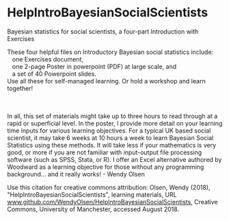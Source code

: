 # HelpIntroBayesianSocialScientists
Bayesian statistics for social scientists, a four-part Introduction with Exercises

These four helpful files on Introductory Bayesian social statistics include: <br />
  &nbsp;&nbsp; one Exercises document, <br />
  &nbsp;&nbsp; one 2-page Poster in powerpoint (PDF) at large scale, and  <br />
  &nbsp;&nbsp; a set of 40 Powerpoint slides.  <br />
Use all these for self-managed learning.  Or hold a workshop and learn together! <br /><br />
<br />

In all, this set of materials might take up to three hours to read through at a rapid or superficial level. In the poster, I provide more detail on your learning time inputs for various learning objectives.  For a typical UK based social scientist, it may take 6 weeks at 10 hours a week to learn Bayesian Social Statistics using these methods.  It will take less if your mathematics is very good, or more if you are not familiar with input-output file processing software (such as SPSS, Stata, or R).  I offer an Excel alternative authored by Woodward as a learning objective for those without any programming background... and it really works! - Wendy Olsen <br />

Use this citation for creative commons attribution:  Olsen, Wendy (2018), "HelpIntroBayesianSocialScientists", learning materials, URL www.github.com/WendyOlsen/HelpIntroBayesianSocialScientists, Creative Commons, University of Manchester, accessed August 2018.
